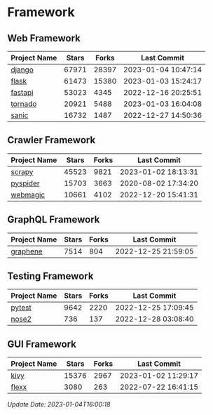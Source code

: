 # Framework

## Web Framework
| Project Name | Stars | Forks | Last Commit |
| ------------ | ----- | ----- | ----------- |
| [django](https://github.com/django/django) | 67971 | 28397 | 2023-01-04 10:47:14 |
| [flask](https://github.com/pallets/flask) | 61473 | 15380 | 2023-01-03 15:24:17 |
| [fastapi](https://github.com/tiangolo/fastapi) | 53023 | 4345 | 2022-12-16 20:25:51 |
| [tornado](https://github.com/tornadoweb/tornado) | 20921 | 5488 | 2023-01-03 16:04:08 |
| [sanic](https://github.com/sanic-org/sanic) | 16732 | 1487 | 2022-12-27 14:50:36 |

## Crawler Framework
| Project Name | Stars | Forks | Last Commit |
| ------------ | ----- | ----- | ----------- |
| [scrapy](https://github.com/scrapy/scrapy) | 45523 | 9821 | 2023-01-02 18:13:31 |
| [pyspider](https://github.com/binux/pyspider) | 15703 | 3663 | 2020-08-02 17:34:20 |
| [webmagic](https://github.com/code4craft/webmagic) | 10661 | 4102 | 2022-12-20 15:41:31 |

## GraphQL Framework
| Project Name | Stars | Forks | Last Commit |
| ------------ | ----- | ----- | ----------- |
| [graphene](https://github.com/graphql-python/graphene) | 7514 | 804 | 2022-12-25 21:59:05 |

## Testing Framework
| Project Name | Stars | Forks | Last Commit |
| ------------ | ----- | ----- | ----------- |
| [pytest](https://github.com/pytest-dev/pytest) | 9642 | 2220 | 2022-12-25 17:09:45 |
| [nose2](https://github.com/nose-devs/nose2) | 736 | 137 | 2022-12-28 03:08:40 |

## GUI Framework
| Project Name | Stars | Forks | Last Commit |
| ------------ | ----- | ----- | ----------- |
| [kivy](https://github.com/kivy/kivy) | 15376 | 2967 | 2023-01-02 11:29:17 |
| [flexx](https://github.com/flexxui/flexx) | 3080 | 263 | 2022-07-22 16:41:15 |

*Update Date: 2023-01-04T16:00:18*